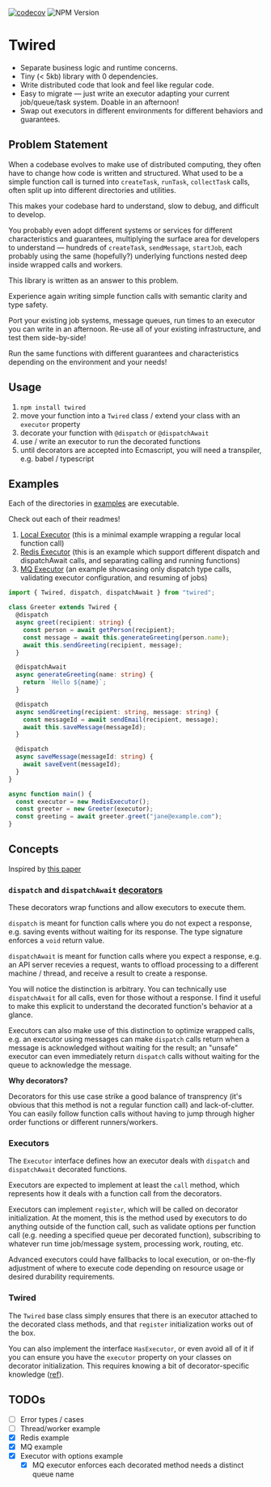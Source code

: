 [![codecov](https://codecov.io/gh/weiliddat/twired/graph/badge.svg?token=40FS0VCEPL)](https://codecov.io/gh/weiliddat/twired)
![NPM Version](https://img.shields.io/npm/v/twired)

# Twired

- Separate business logic and runtime concerns.
- Tiny (< 5kb) library with 0 dependencies.
- Write distributed code that look and feel like regular code.
- Easy to migrate — just write an executor adapting your current job/queue/task system. Doable in an afternoon!
- Swap out executors in different environments for different behaviors and guarantees.

## Problem Statement

When a codebase evolves to make use of distributed computing, they often have to change how code is written and structured. What used to be a simple function call is turned into `createTask`, `runTask`, `collectTask` calls, often split up into different directories and utilities.

This makes your codebase hard to understand, slow to debug, and difficult to develop.

You probably even adopt different systems or services for different characteristics and guarantees, multiplying the surface area for developers to understand — hundreds of `createTask`, `sendMessage`, `startJob`, each probably using the same (hopefully?) underlying functions nested deep inside wrapped calls and workers.

This library is written as an answer to this problem.

Experience again writing simple function calls with semantic clarity and type safety.

Port your existing job systems, message queues, run times to an executor you can write in an afternoon. Re-use all of your existing infrastructure, and test them side-by-side!

Run the same functions with different guarantees and characteristics depending on the environment and your needs!

## Usage

1. `npm install twired`
2. move your function into a `Twired` class / extend your class with an `executor` property
3. decorate your function with `@dispatch` or `@dispatchAwait`
4. use / write an executor to run the decorated functions
5. until decorators are accepted into Ecmascript, you will need a transpiler, e.g. babel / typescript

## Examples

Each of the directories in [examples](examples/) are executable.

Check out each of their readmes!

1. [Local Executor](examples/local-executor/) (this is a minimal example wrapping a regular local function call)
2. [Redis Executor](examples/redis-executor/) (this is an example which support different dispatch and dispatchAwait calls, and separating calling and running functions)
3. [MQ Executor](examples/mq-executor/) (an example showcasing only dispatch type calls, validating executor configuration, and resuming of jobs)

```ts
import { Twired, dispatch, dispatchAwait } from "twired";

class Greeter extends Twired {
  @dispatch
  async greet(recipient: string) {
    const person = await getPerson(recipient);
    const message = await this.generateGreeting(person.name);
    await this.sendGreeting(recipient, message);
  }

  @dispatchAwait
  async generateGreeting(name: string) {
    return `Hello ${name}`;
  }

  @dispatch
  async sendGreeting(recipient: string, message: string) {
    const messageId = await sendEmail(recipient, message);
    await this.saveMessage(messageId);
  }

  @dispatch
  async saveMessage(messageId: string) {
    await saveEvent(messageId);
  }
}

async function main() {
  const executor = new RedisExecutor();
  const greeter = new Greeter(executor);
  const greeting = await greeter.greet("jane@example.com");
}
```

## Concepts

Inspired by [this paper](https://sigops.org/s/conferences/hotos/2023/papers/ghemawat.pdf)

### `dispatch` and `dispatchAwait` [decorators](https://2ality.com/2022/10/javascript-decorators.html)

These decorators wrap functions and allow executors to execute them.

`dispatch` is meant for function calls where you do not expect a response, e.g. saving events without waiting for its response. The type signature enforces a `void` return value.

`dispatchAwait` is meant for function calls where you expect a response, e.g. an API server recevies a request, wants to offload processing to a different machine / thread, and receive a result to create a response.

You will notice the distinction is arbitrary. You can technically use `dispatchAwait` for all calls, even for those without a response. I find it useful to make this explicit to understand the decorated function's behavior at a glance.

Executors can also make use of this distinction to optimize wrapped calls, e.g. an executor using messages can make `dispatch` calls return when a message is acknowledged without waiting for the result; an "unsafe" executor can even immediately return `dispatch` calls without waiting for the queue to acknowledge the message.

**Why decorators?**

Decorators for this use case strike a good balance of transprency (it's obvious that this method is not a regular function call) and lack-of-clutter. You can easily follow function calls without having to jump through higher order functions or different runners/workers.

### Executors

The `Executor` interface defines how an executor deals with `dispatch` and `dispatchAwait` decorated functions.

Executors are expected to implement at least the `call` method, which represents how it deals with a function call from the decorators.

Executors can implement `register`, which will be called on decorator initialization. At the moment, this is the method used by executors to do anything outside of the function call, such as validate options per function call (e.g. needing a specified queue per decorated function), subscribing to whatever run time job/message system, processing work, routing, etc.

Advanced executors could have fallbacks to local execution, or on-the-fly adjustment of where to execute code depending on resource usage or desired durability requirements.

### Twired

The `Twired` base class simply ensures that there is an executor attached to the decorated class methods, and that `register` initialization works out of the box.

You can also implement the interface `HasExecutor`, or even avoid all of it if you can ensure you have the `executor` property on your classes on decorator initialization. This requires knowing a bit of decorator-specific knowledge ([ref](https://2ality.com/2022/10/javascript-decorators.html#decorator-initializer-execution)).

## TODOs

- [ ] Error types / cases
- [ ] Thread/worker example
- [x] Redis example
- [x] MQ example
- [x] Executor with options example
  - [x] MQ executor enforces each decorated method needs a distinct queue name
